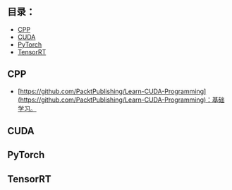 ## 目录：

* [CPP](#CPP)
* [CUDA](#CUDA)
* [PyTorch](#PyTorch)
* [TensorRT](#TensorRT)

## CPP
* [https://github.com/PacktPublishing/Learn-CUDA-Programming](https://github.com/PacktPublishing/Learn-CUDA-Programming)：基础学习。
## CUDA

## PyTorch

## TensorRT
